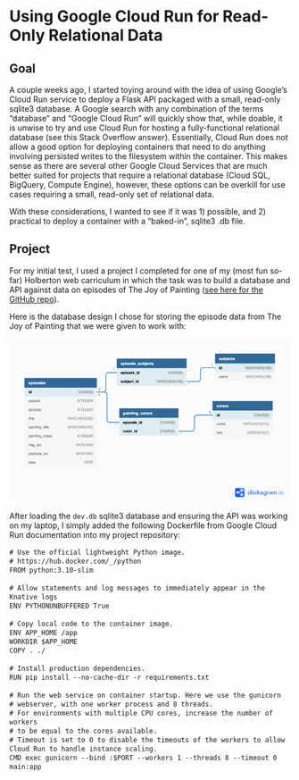 # Using Google Cloud Run for Read-Only Relational Data

## Goal

A couple weeks ago, I started toying around with the idea of using Google’s Cloud Run service to deploy a Flask API packaged with a small, read-only sqlite3 database. A Google search with any combination of the terms “database” and “Google Cloud Run” will quickly show that, while doable, it is unwise to try and use Cloud Run for hosting a fully-functional relational database (see this Stack Overflow answer). Essentially, Cloud Run does not allow a good option for deploying containers that need to do anything involving persisted writes to the filesystem within the container. This makes sense as there are several other Google Cloud Services that are much better suited for projects that require a relational database (Cloud SQL, BigQuery, Compute Engine), however, these options can be overkill for use cases requiring a small, read-only set of relational data.

With these considerations, I wanted to see if it was 1) possible, and 2) practical to deploy a container with a “baked-in”, sqlite3 .db file.

## Project

For my initial test, I used a project I completed for one of my (most fun so-far) Holberton web carriculum in which the task was to build a database and API against data on episodes of The Joy of Painting ([see here for the GitHub repo](https://github.com/acbrimer/the-joy-of-painting-api)).

Here is the database design I chose for storing the episode data from The Joy of Painting that we were given to work with:

![ER-diagram](https://github.com/acbrimer/the-joy-of-painting-api/blob/main/db_schema.png?raw=true)

After loading the `dev.db` sqlite3 database and ensuring the API was working on my laptop, I simply added the following Dockerfile from Google Cloud Run documentation into my project repository:

```
# Use the official lightweight Python image.
# https://hub.docker.com/_/python
FROM python:3.10-slim

# Allow statements and log messages to immediately appear in the Knative logs
ENV PYTHONUNBUFFERED True

# Copy local code to the container image.
ENV APP_HOME /app
WORKDIR $APP_HOME
COPY . ./

# Install production dependencies.
RUN pip install --no-cache-dir -r requirements.txt

# Run the web service on container startup. Here we use the gunicorn
# webserver, with one worker process and 8 threads.
# For environments with multiple CPU cores, increase the number of workers
# to be equal to the cores available.
# Timeout is set to 0 to disable the timeouts of the workers to allow Cloud Run to handle instance scaling.
CMD exec gunicorn --bind :$PORT --workers 1 --threads 8 --timeout 0 main:app
```
